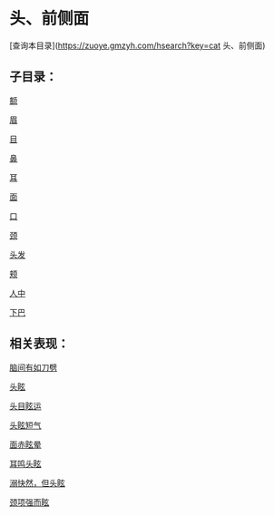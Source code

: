 # 头、前侧面
[查询本目录](https://zuoye.gmzyh.com/hsearch?key=cat 头、前侧面)

## 子目录：
[额](https://www.gmzyjc.com/read/biaoxian/cat_额.md)
[眉](https://www.gmzyjc.com/read/biaoxian/cat_眉.md)
[目](https://www.gmzyjc.com/read/biaoxian/cat_目.md)
[鼻](https://www.gmzyjc.com/read/biaoxian/cat_鼻.md)
[耳](https://www.gmzyjc.com/read/biaoxian/cat_耳.md)
[面](https://www.gmzyjc.com/read/biaoxian/cat_面.md)
[口](https://www.gmzyjc.com/read/biaoxian/cat_口.md)
[颈](https://www.gmzyjc.com/read/biaoxian/cat_颈.md)
[头发](https://www.gmzyjc.com/read/biaoxian/cat_头发.md)
[颊](https://www.gmzyjc.com/read/biaoxian/cat_颊.md)
[人中](https://www.gmzyjc.com/read/biaoxian/cat_人中.md)
[下巴](https://www.gmzyjc.com/read/biaoxian/cat_下巴.md)
## 相关表现：

[脑间有如刀劈](https://zuoye.gmzyh.com/search?key=脑间有如刀劈)
[头眩](https://zuoye.gmzyh.com/search?key=头眩)
[头目眩运](https://zuoye.gmzyh.com/search?key=头目眩运)
[头眩短气](https://zuoye.gmzyh.com/search?key=头眩短气)
[面赤眩晕](https://zuoye.gmzyh.com/search?key=面赤眩晕)
[耳鸣头眩](https://zuoye.gmzyh.com/search?key=耳鸣头眩)
[溺快然，但头眩](https://zuoye.gmzyh.com/search?key=溺快然，但头眩)
[颈项强而眩](https://zuoye.gmzyh.com/search?key=颈项强而眩)